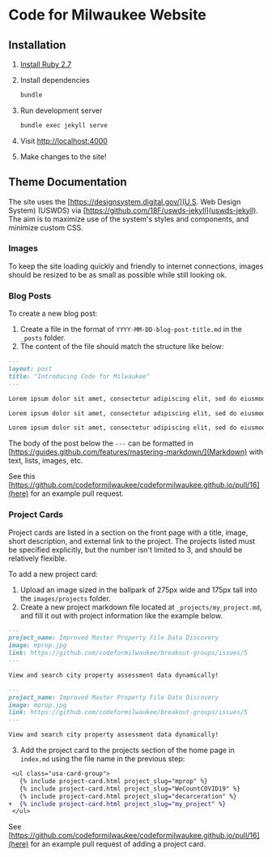 # Code for Milwaukee Website

## Installation

1. [Install Ruby 2.7](https://www.ruby-lang.org/en/documentation/installation/)

2. Install dependencies

    ```sh
    bundle
    ```

3. Run development server

    ```sh
    bundle exec jekyll serve
    ```

4. Visit [http://localhost:4000](http://localhost:4000)

5. Make changes to the site!

## Theme Documentation

The site uses the [https://designsystem.digital.gov/](U.S. Web Design System) (USWDS) via [https://github.com/18F/uswds-jekyll](uswds-jekyll). The aim is to maximize use of the system's styles and components, and minimize custom CSS.

### Images

To keep the site loading quickly and friendly to internet connections, images should be resized to be as small as possible while still looking ok.

### Blog Posts

To create a new blog post:

1. Create a file in the format of `YYYY-MM-DD-blog-post-title.md` in the `_posts` folder.
2. The content of the file should match the structure like below:

```markdown
---
layout: post
title: "Introducing Code for Milwaukee"
---

Lorem ipsum dolor sit amet, consectetur adipiscing elit, sed do eiusmod tempor incididunt ut labore et dolore magna aliqua. Ut enim ad minim veniam, quis nostrud exercitation ullamco laboris nisi ut aliquip ex ea commodo consequat.

Lorem ipsum dolor sit amet, consectetur adipiscing elit, sed do eiusmod tempor incididunt ut labore et dolore magna aliqua. Ut enim ad minim veniam, quis nostrud exercitation ullamco laboris nisi ut aliquip ex ea commodo consequat.

Lorem ipsum dolor sit amet, consectetur adipiscing elit, sed do eiusmod tempor incididunt ut labore et dolore magna aliqua. Ut enim ad minim veniam, quis nostrud exercitation ullamco laboris nisi ut aliquip ex ea commodo consequat.
```

The body of the post below the `---` can be formatted in [https://guides.github.com/features/mastering-markdown/](Markdown) with text, lists, images, etc.

See this [https://github.com/codeformilwaukee/codeformilwaukee.github.io/pull/16](here) for an example pull request.

### Project Cards

Project cards are listed in a section on the front page with a title, image, short description, and external link to the project. The projects listed must be specified explicitly, but the number isn't limited to 3, and should be relatively flexible.

To add a new project card:

1. Upload an image sized in the ballpark of 275px wide and 175px tall into the `images/projects` folder.
2. Create a new project markdown file located at `_projects/my_project.md`, and fill it out with project information like the example below.

```markdown
---
project_name: Improved Master Property File Data Discovery
image: mprop.jpg
link: https://github.com/codeformilwaukee/breakout-groups/issues/5
---

View and search city property assessment data dynamically!
```

```markdown
---
project_name: Improved Master Property File Data Discovery
image: mprop.jpg
link: https://github.com/codeformilwaukee/breakout-groups/issues/5
---

View and search city property assessment data dynamically!
```

3. Add the project card to the projects section of the home page in `index.md` using the file name in the previous step:
```diff
 <ul class="usa-card-group">
   {% include project-card.html project_slug="mprop" %}
   {% include project-card.html project_slug="WeCountCOVID19" %}
   {% include project-card.html project_slug="decarceration" %}
+  {% include project-card.html project_slug="my_project" %}
 </ul>
```

See [https://github.com/codeformilwaukee/codeformilwaukee.github.io/pull/16](here) for an example pull request of adding a project card.
